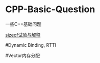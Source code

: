 # CPP-Basic-Question

一些C++基础问题

[sizeof试验与解释](https://github.com/PanJianning/CPP-Basic-Question/blob/master/sizeof.md)

#Dynamic Binding, RTTI

#Vector内存分配
